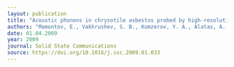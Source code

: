 ```yaml
---
layout: publication
title: "Acoustic phonons in chrysotile asbestos probed by high-resolution inelastic x-ray scattering."
authors: "Mamontov, E., Vakhrushev, S. B., Kumzerov, Y. A., Alatas, A., & Sinn, H."
date: 01.04.2009
year: 2009
journal: Solid State Communications
source: https://doi.org/10.1016/j.ssc.2009.01.033
---
```

